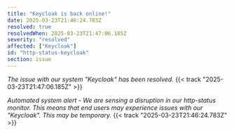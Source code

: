 ```yaml
---
title: "Keycloak is back online!"
date: 2025-03-23T21:46:24.783Z
resolved: true
resolvedWhen: 2025-03-23T21:47:06.185Z
severity: "resolved"
affected: ["Keycloak"]
id: "http-status-keycloak"
section: issue
---
```


*The issue with our system "Keycloak" has been resolved.* {{< track "2025-03-23T21:47:06.185Z" >}}

**Automated system alert* - We are sensing a disruption in our http-status monitor. This means that end users may experience issues with our "Keycloak". This may be temporary.* {{< track "2025-03-23T21:46:24.783Z" >}}
